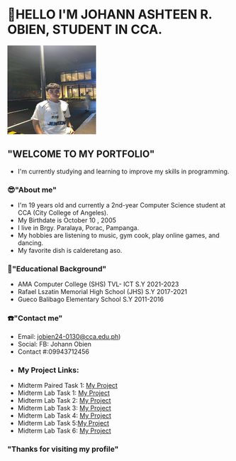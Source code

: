  # 👋HELLO I'M JOHANN ASHTEEN R. OBIEN, STUDENT IN CCA.

<img src="IMG_20250901_074132_508.jpg" alt="image" width="200" height="200">

## "WELCOME TO MY PORTFOLIO"
- I'm currently studying and learning to improve my skills in programming.

### 😎"About me"
- I'm 19 years old and currently a 2nd-year Computer Science student at CCA (City College of Angeles).
- My Birthdate is October 10 , 2005
- I live in Brgy. Paralaya, Porac, Pampanga.
- My hobbies are listening to music, gym cook, play online games, and dancing.
- My favorite dish is calderetang aso.

### 🏫"Educational Background"
- AMA Computer College (SHS) TVL- ICT S.Y 2021-2023
- Rafael Lszatin Memorial High School (JHS) S.Y 2017-2021
- Gueco Balibago Elementary School S.Y 2011-2016

### ☎️"Contact me"
- Email: jobien24-0130@cca.edu.ph)
- Social: FB: Johann Obien
- Contact #:09943712456
- ### My Project Links:
*  Midterm Paired Task 1: [My Project](https://docs.google.com/document/d/1UzJ6Q_VExp4yL5Fym-hRrcGXS5KBu6-3BJDTDaSqknc/edit?usp=sharing)
*  Midterm Lab Task 1: [My Project](https://docs.google.com/document/d/1oSJCCXoDwVpH78Gf67b_9XI4iesc54Azv6yxs7GtSJA/edit?usp=sharing)
* Midterm Lab Task 2: [My Project](https://docs.google.com/document/d/1suNSQKUkRtDd1yN3ML7fvMIk7df3tLCiWT23R2bjW20/edit?usp=sharing)
* Midterm Lab Task 3: [My Project](https://docs.google.com/document/d/1BGeVSMUz5JWHRVMoSnXWTzXm-OCHM2rWV9kxHt_2hI4/edit?usp=sharing)
* Midterm Lab Task 4: [My Project](https://docs.google.com/document/d/1haeFoaAIXcgcRhUotxyEGLX3TYhm33HB3hbJ4HcOv2w/edit?usp=sharing)
* Midterm Lab Task 5:[My Project](https://docs.google.com/document/d/1i1oXurrGvpIRdgubeJD2eHzgUXokuerKNTnVIWuAhuM/edit?usp=sharing)
* Midterm Lab Task 6: [My Project](https://docs.google.com/document/d/1C7TOFBZTK7ED0okmr1rCFXkmboSa9HCSUwYqIAbIkZA/edit?usp=sharing)

### "Thanks for visiting my profile"

